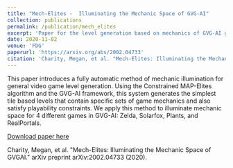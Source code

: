 ```yaml
---
title: "Mech-Elites -  Illuminating the Mechanic Space of GVG-AI"
collection: publications
permalink: /publication/mech_elites
excerpt: 'Paper for the level generation based on mechanics of GVG-AI games'
date: 2020-11-02
venue: 'FDG'
paperurl: 'https://arxiv.org/abs/2002.04733'
citation: 'Charity, Megan, et al. "Mech-Elites: Illuminating the Mechanic Space of GVGAI." arXiv preprint arXiv:2002.04733 (2020).'
--- 
```

This paper introduces a fully automatic method of mechanic illumination for general video game level generation. Using the Constrained MAP-Elites algorithm and the GVG-AI framework, this system generates the simplest tile based levels that contain specific sets of game mechanics and also satisfy playability constraints. We apply this method to illuminate mechanic space for 4 different games in GVG-AI: Zelda, Solarfox, Plants, and RealPortals.

[Download paper here](https://arxiv.org/abs/2002.04733)

Charity, Megan, et al. "Mech-Elites: Illuminating the Mechanic Space of GVGAI." arXiv preprint arXiv:2002.04733 (2020).
